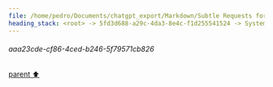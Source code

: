 ```yaml
---
file: /home/pedro/Documents/chatgpt_export/Markdown/Subtle Requests for Desires.md
heading_stack: <root> -> 5fd3d688-a29c-4da3-8e4c-f1d255541524 -> System -> 271810fb-7f77-48e7-bc9c-aaf8edae9ab8 -> System -> aaa274a4-0e5d-47b2-a280-407665cd4895 -> User -> 61bf4360-f89b-4b5d-b962-4d1399827687 -> Assistant -> aaa29802-3026-4316-b4f7-d9a276725c31 -> User -> fc207a2a-c4d2-4601-b1bc-820788a00339 -> Assistant -> aaa23cde-cf86-4ced-b246-5f79571cb826
---
```

###### aaa23cde-cf86-4ced-b246-5f79571cb826
[parent ⬆️](#fc207a2a-c4d2-4601-b1bc-820788a00339)
